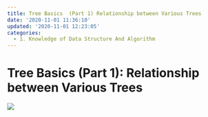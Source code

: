 ```yaml
---
title: Tree Basics  (Part 1) Relationship between Various Trees
date: '2020-11-01 11:36:10'
updated: '2020-11-01 12:23:05'
categories:
  - 1. Knowledge of Data Structure And Algorithm
---
```

# Tree Basics (Part 1): Relationship between Various Trees 

![](relational_graph_of_trees.png)
